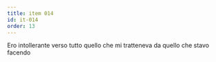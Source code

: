 ```yaml
---
title: item 014
id: it-014
order: 13
---
```

Ero intollerante verso tutto quello che mi tratteneva da quello che stavo facendo